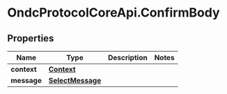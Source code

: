 # OndcProtocolCoreApi.ConfirmBody

## Properties
Name | Type | Description | Notes
------------ | ------------- | ------------- | -------------
**context** | [**Context**](Context.md) |  | 
**message** | [**SelectMessage**](SelectMessage.md) |  | 
